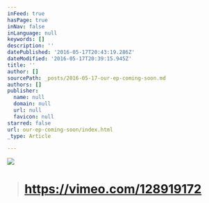 ```yaml
---
inFeed: true
hasPage: true
inNav: false
inLanguage: null
keywords: []
description: ''
datePublished: '2016-05-17T20:43:19.286Z'
dateModified: '2016-05-17T20:39:15.945Z'
title: ''
author: []
sourcePath: _posts/2016-05-17-our-ep-coming-soon.md
authors: []
publisher:
  name: null
  domain: null
  url: null
  favicon: null
starred: false
url: our-ep-coming-soon/index.html
_type: Article

---
```

![](https://the-grid-user-content.s3-us-west-2.amazonaws.com/fee8d5a3-b1d0-4750-a385-8cc21eb808e6.jpg)

> # https://vimeo.com/128919172